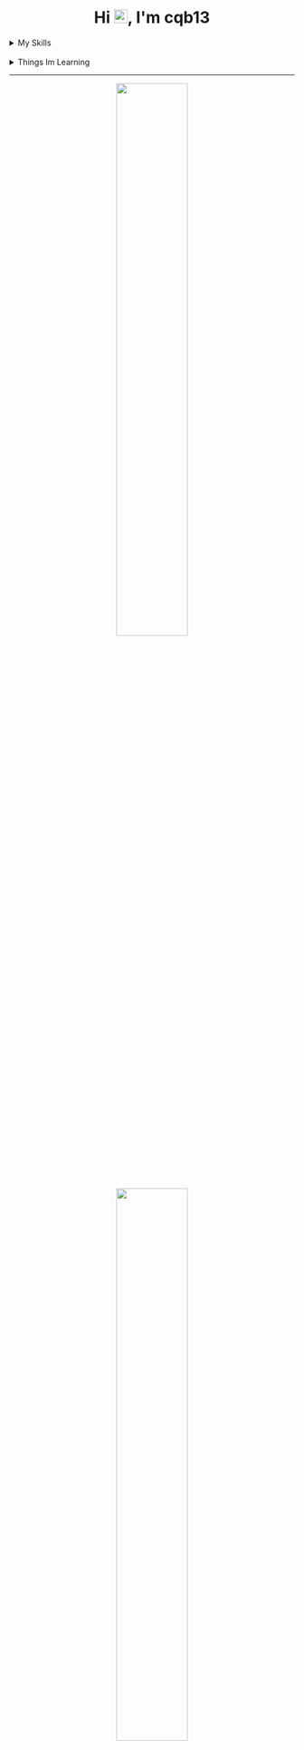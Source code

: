 <h1 align="center">Hi <img src="https://user-images.githubusercontent.com/1303154/88677602-1635ba80-d120-11ea-84d8-d263ba5fc3c0.gif" width="24px" alt="hi">, I'm cqb13</h1>

<details><summary>My Skills</summary>

![JavaScript](https://img.shields.io/badge/JAVASCRIPT-323330.svg?&style=flat&logo=javascript&logoColor=%23F7DF1E)&nbsp;
![ReactJS](https://img.shields.io/badge/React-20232A?style=flat&logo=react&logoColor=61DAFB)&nbsp;
![HTML5](https://img.shields.io/badge/HTML5-E34F26.svg?&style=flat&logo=html5&logoColor=white)&nbsp;
![CSS3](https://img.shields.io/badge/CSS3-%231572B6.svg?&style=flat&logo=css3&logoColor=white)&nbsp;
![Java](https://img.shields.io/badge/JAVA-007396.svg?&style=flat&logo=java&logoColor=white)&nbsp;
![Python](https://img.shields.io/badge/PYTHON-3776AB.svg?&style=flat&logo=python&logoColor=white)&nbsp;
![NodeJS](https://img.shields.io/badge/NODEJS-339933.svg?&style=flat&logo=node.js&logoColor=white)&nbsp;
![Git](https://img.shields.io/badge/GIT-%23F05033.svg?&style=flat&logo=git&logoColor=white)&nbsp;
![GitHub](https://img.shields.io/badge/GITHUB-%23121011.svg?&style=flat&logo=github&logoColor=white)&nbsp;
![VSCode](https://img.shields.io/badge/VSCODE-007ACC.svg?&style=flat&logo=visual-studio-code)&nbsp;
![IntelliJ](https://img.shields.io/badge/INTELLIJ-000000.svg?&style=flat&logo=intellij-idea)&nbsp;
</details>
<br>
<details><summary>Things Im Learning</summary>

![Firebase](https://img.shields.io/badge/FIREBASE-FFCA28.svg?&style=flat&logo=firebase&logoColor=black)&nbsp;
![GithubActions](https://img.shields.io/badge/GITHUB%20ACTIONS-2088FF.svg?&style=flat&logo=github-actions&logoColor=white)&nbsp;
![SASS](https://img.shields.io/badge/SASS-CC6699.svg?&style=flat&logo=sass&logoColor=white)&nbsp;
![Flask](https://img.shields.io/badge/flask-%23000.svg?style=flat&logo=flask&logoColor=white)
![Docker](https://img.shields.io/badge/docker-%230db7ed.svg?style=flat&logo=docker&logoColor=white)
![TailwindCSS](https://img.shields.io/badge/tailwindcss-%2338B2AC.svg?style=flat&logo=tailwind-css&logoColor=white)
</details>

<hr/>

<p align="center">
  <img height="50%" width="auto" src ="https://github-readme-stats.vercel.app/api?username=cqb13&show_icons=true&count_private=true&theme=dark&hide_border=true&hide=issues,commits&bg_color=00000000">
  <img height="50%" width="auto" src ="https://github-readme-stats.vercel.app/api/top-langs/?username=cqb13&layout=compact&hide_border=true&theme=dark&bg_color=00000000&langs_count=6&hide=jupyter%20notebook,css,GLSL,procfile">
</p>
